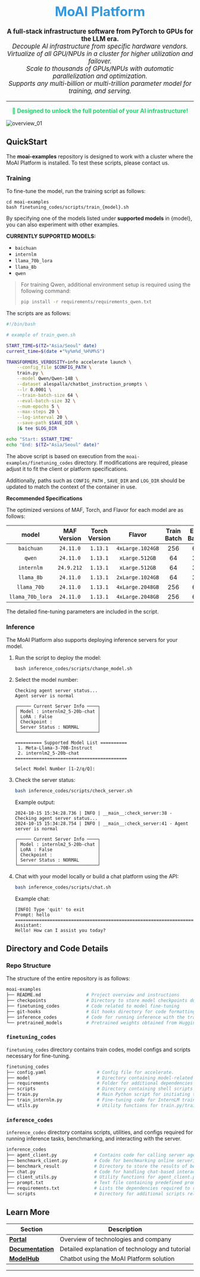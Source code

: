 <div align="center">
  <h1 style="font-size: 2.5em; color: #3498db;">MoAI Platform</h1>
</div>

<p align="center" style="font-size: 1.2em;">
  <strong>A full-stack infrastructure software from PyTorch to GPUs for the LLM era.</strong><br/>
  <em>Decouple AI infrastructure from specific hardware vendors.</em><br/>
  <em>Virtualize of all GPU/NPUs in a cluster for higher utilization and failover.</em><br/>
  <em>Scale to thousands of GPUs/NPUs with automatic parallelization and optimization.</em><br/>
  <em>Supports any multi-billion or multi-trillion parameter model for training, and serving.</em><br/>
</p>

<hr/>

<p align="center" style="font-size: 1.1em; color: #2ecc71;">
  <strong>🚀 Designed to unlock the full potential of your AI infrastructure!</strong>
</p>

![overview_01](https://github.com/user-attachments/assets/a1d7b9b5-83f6-4844-8f16-fb6a288f54b3)

## QuickStart

The **moai-examples** repository is designed to work with a cluster where the MoAI Platform is installed. To test these scripts, please contact us.

### Training

To fine-tune the model, run the training script as follows:

```
cd moai-examples
bash finetuning_codes/scripts/train_{model}.sh
```
By specifying one of the models listed under **supported models** in {model}, you can also experiment with other examples.

**CURRENTLY SUPPORTED MODELS:**

- `baichuan`
- `internlm`
- `llama_70b_lora`
- `llama_8b`
- `qwen`

> For training Qwen, additional environment setup is required using the following command:
> ```bash
> pip install -r requirements/requirements_qwen.txt
> ```

The scripts are as follows:

```bash
#!/bin/bash

# example of train_qwen.sh

START_TIME=$(TZ="Asia/Seoul" date)
current_time=$(date +"%y%m%d_%H%M%S")

TRANSFORMERS_VERBOSITY=info accelerate launch \
    --config_file $CONFIG_PATH \
    train.py \
    --model Qwen/Qwen-14B \
    --dataset alespalla/chatbot_instruction_prompts \
    --lr 0.0001 \
    --train-batch-size 64 \
    --eval-batch-size 32 \
    --num-epochs 5 \
    --max-steps 20 \
    --log-interval 20 \
    --save-path $SAVE_DIR \
    |& tee $LOG_DIR

echo "Start: $START_TIME"
echo "End: $(TZ="Asia/Seoul" date)"
```

The above script is based on execution from the `moai-examples/finetuning_codes` directory. 
If modifications are required, please adjust it to fit the client or platform specifications. 

Additionally, paths such as `CONFIG_PATH` , `SAVE_DIR` and `LOG_DIR` should be updated to match the context of the container in use.



**Recommended Specifications**

The optimized versions of MAF, Torch, and Flavor for each model are as follows:

|      model       | MAF Version | Torch Version |      Flavor      | Train Batch | Eval Batch |
| :--------------: | :---------: | :-----------: | :--------------: | :---------: | :--------: |
|    `baichuan`    |  `24.11.0`  |   `1.13.1`    | `4xLarge.1024GB` |     256     |     64     |
|      `qwen`      |  `24.11.0`  |   `1.13.1`    |  `xLarge.512GB`  |     64      |     32     |
|    `internlm`    | `24.9.212`  |   `1.13.1`    |  `xLarge.512GB`  |     64      |     32     |
|    `llama_8b`    |  `24.11.0`  |   `1.13.1`    | `2xLarge.1024GB` |     64      |     32     |
|   `llama_70b`    |  `24.11.0`  |   `1.13.1`    | `4xLarge.2048GB` |     256     |     64     |
| `llama_70b_lora` |  `24.11.0`  |   `1.13.1`    | `4xLarge.2048GB` |     256     |     64     |

The detailed fine-tuning parameters are included in the script.


### Inference

The MoAI Platform also supports deploying inference servers for your model.

1. Run the script to deploy the model:

    ```
    bash inference_codes/scripts/change_model.sh
    ```

2. Select the model number:

    ```
    Checking agent server status...
    Agent server is normal
    
    ┌───── Current Server Info ────┐
    │ Model : internlm2_5-20b-chat │
    │ LoRA : False                 │
    │ Checkpoint :                 │
    │ Server Status : NORMAL       │
    └──────────────────────────────┘

    ========== Supported Model List ==========
     1. Meta-Llama-3-70B-Instruct
     2. internlm2_5-20b-chat
    ==========================================
    
    Select Model Number [1-2/q/Q]:
    ```

3. Check the server status:

    ```bash
    bash inference_codes/scripts/check_server.sh
    ```

    Example output:

    ```
    2024-10-15 15:34:28.736 | INFO | __main__:check_server:38 - Checking agent server status...
    2024-10-15 15:34:28.754 | INFO | __main__:check_server:41 - Agent server is normal
    
    ┌───── Current Server Info ────┐
    │ Model : internlm2_5-20b-chat │
    │ LoRA : False                 │
    │ Checkpoint :                 │
    │ Server Status : NORMAL       │
    └──────────────────────────────┘
    ```

4. Chat with your model locally or build a chat platform using the API:

    ```bash
    bash inference_codes/scripts/chat.sh
    ```

    Example chat:

    ```
    [INFO] Type 'quit' to exit
    Prompt: hello
    ================================================================================
    Assistant:
    Hello! How can I assist you today?
    ```



## **Directory and Code Details**

### Repo Structure

The structure of the entire repository is as follows:

```bash
moai-examples
├── README.md                 # Project overview and instructions
├── checkpoints               # Directory to store model checkpoints during finetuning
├── finetuning_codes          # Code related to model fine-tuning
├── git-hooks                 # Git hooks directory for code formatting and other pre/post-commit tasks
├── inference_codes           # Code for running inference with the trained model
└── pretrained_models         # Pretrained weights obtained from Huggingface
```



### `finetuning_codes`

 `finetuning_codes` directory contains train codes, model configs and scripts necessary for fine-tuning.

```bash
finetuning_codes
├── config.yaml                   # Config file for accelerate.
├── model                         # Directory containing model-related files
├── requirements                  # Folder for additional dependencies or packages required for fine-tuning. 
├── scripts                       # Directory containing shell scripts for different fine-tuning setups.     
├── train.py                      # Main Python script for initiating the fine-tuning process.
├── train_internlm.py             # Fine-tuning code for InternLM training.
└── utils.py                      # Utility functions for train.py/train_internlm.py
```



### `inference_codes`

 `inference_codes` directory contains scripts, utilities, and configs required for running inference tasks, benchmarking, and interacting with the server.

```bash
inference_codes
├── agent_client.py              # Contains code for calling server agent.
├── benchmark_client.py          # Code for benchmarking online servering performance.
├── benchmark_result             # Directory to store the results of benchmarking tests.
├── chat.py                      # Code for handling chat-based interactions with the model.
├── client_utils.py              # Utility functions for agent_client.py.
├── prompt.txt                   # Text file containing predefined prompts used during inference.
├── requirements.txt             # Lists the dependencies required to run the inference code.
└── scripts                      # Directory for additional scripts related to inference tasks.
```



## Learn More

| **Section**       | **Description**                                 |
|-------------------|-------------------------------------------------|
| **[Portal](https://moreh.io/)**        | Overview of technologies and company            |
| **[Documentation](https://docs.moreh.io/)** | Detailed explanation of technology and tutorial |
| **[ModelHub](https://model-hub.moreh.io/)**     | Chatbot using the MoAI Platform solution        |


---
